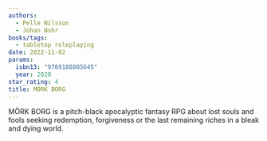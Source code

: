 ```yaml
---
authors:
  - Pelle Nilsson
  - Johan Nohr
books/tags:
  - tabletop roleplaying
date: 2022-11-02
params:
  isbn13: "9789188805645"
  year: 2020
star_rating: 4
title: MÖRK BORG
---
```


MÖRK BORG is a pitch-black apocalyptic fantasy RPG about lost souls and fools seeking redemption, forgiveness or the last remaining riches in a bleak and dying world.

<!--more-->

